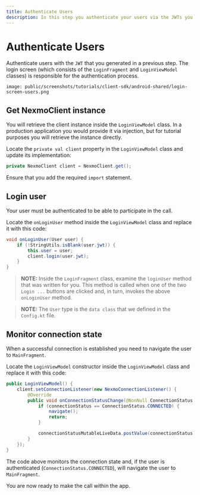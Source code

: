 ```yaml
---
title: Authenticate Users
description: In this step you authenticate your users via the JWTs you created earlier
---
```


# Authenticate Users

Authenticate users with the `JWT` that you generated in a previous step. The login screen (which consists of the `LoginFragment` and `LoginViewModel` classes) is responsible for the authentication process.

```screenshot
image: public/screenshots/tutorials/client-sdk/android-shared/login-screen-users.png
```

## Get NexmoClient instance

You will retrieve the client instance inside the `LoginViewModel` class. In a production application you would provide it via injection, but for tutorial purposes you will retrieve the instance directly.

Locate the `private val client` property in the `LoginViewModel` class and update its implementation:

```java
private NexmoClient client = NexmoClient.get();
```

Ensure that you add the required `import` statement.

## Login user

Your user must be authenticated to be able to participate in the call.

Locate the `onLoginUser` method inside the `LoginViewModel` class and replace it with this code:

```java
void onLoginUser(User user) {
    if (!StringUtils.isBlank(user.jwt)) {
        this.user = user;
        client.login(user.jwt);
    }
}
```

> **NOTE:** Inside the `LoginFragment` class, examine the `loginUser` method that was written for you. This method is called when one of the two `Login ...` buttons are clicked and, in turn, invokes the above `onLoginUser` method.

> **NOTE:** The `User` type is the `data class` that we defined in the `Config.kt` file.

## Monitor connection state

When a successful connection is established you need to navigate the user to `MainFragment`.

Locate the `LoginViewModel` constructor inside the `LoginViewModel` class and replace it with this code:


```java
public LoginViewModel() {
    client.setConnectionListener(new NexmoConnectionListener() {
        @Override
        public void onConnectionStatusChange(@NonNull ConnectionStatus connectionStatus, @NonNull ConnectionStatusReason connectionStatusReason) {
            if (connectionStatus == ConnectionStatus.CONNECTED) {
                navigate();
                return;
            }

            connectionStatusMutableLiveData.postValue(connectionStatus);
        }
    });
}
```

The code above monitors the connection state and, if the user is authenticated (`ConnectionStatus.CONNECTED`), will navigate the user to `MainFragment`.

You are now ready to make the call within the app.
